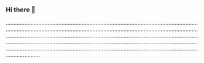 ### Hi there 👋

..................................................................................................................................................................................................................................................................................................................................................................................................................................................................................................................................................................................................................................................................